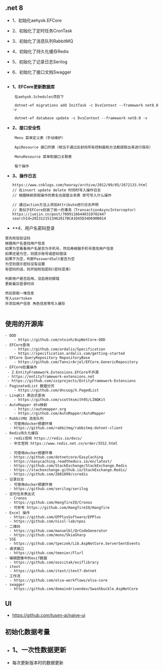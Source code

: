 ## .net 8
- 1、初始化aehyok.EFCore
- 2、初始化了定时任务CronTask
- 3、初始化了消息队列RabbitMQ
- 4、初始化了持久化缓存Redis
- 5、初始化了记录日志Serilog
- 6、初始化了接口文档Swagger
    ```

- **1、EFCore更新数据库**
  ```
   在aehyok.Schedules项目下

   dotnet-ef migrations add InitTask -c DvsContext --framework net8.0 -v
   
   dotnet-ef database update -c DvsContext --framework net8.0 -v
  ```

- **2、接口安全性**
  ```
   Menu 菜单定义表（手动维护）
   
   ApiResource 接口列表（相当于通过反射将所有控制器和方法都提取出来进行保存）
   
   MenuResource 菜单和接口关联表
   
   每个操作
  ```

- **3、操作日志**
  ```
  https://www.cnblogs.com/hooray/archive/2012/09/05/2672133.html
  // 在insert update delete 时同时写入操作日志
  // 根据映射获取操作的表名也就是业务表 即可写入什么操作

  // 通过action方法上添加Attribute进行日志声明
  // 类似于EFCore封装了统一的事务（TransactionAsyncInterceptor）
  https://juejin.cn/post/7009116644031070244?searchId=2023121513462817BCA1D45D34D690B014

  ```
 - **4、用户名密码登录
 ```
 首先校验验证码
 根据用户名查找用户信息
 如果为空看看用户名是否为手机号，然后再根据手机号查找用户信息
 如果还是为空，则提示账号或密码错误
 如果不为空，判断PasswordSalt是否为空
 为空则提示密码没有设置
 有密码的话，则开始校验密码(密码混淆)

 判断用户是否启用，没启用则报错
 更新最后登录时间

 然后获取一堆信息
 写入usertoken
 并添加用户信息 角色信息等写入缓存


 ```
## 使用的开源库

```
- DDD 
    - https://github.com/ntxinh/AspNetCore-DDD
- EFCore查询 
    - https://github.com/ardalis/Specification
    - https://specification.ardalis.com/getting-started
- EFCore QueryRepository RepositoryBase
    - https://github.com/TanvirArjel/EFCore.GenericRepository
- EFCore批量操作
 - Z.EntityFramework.Extensions.EFCore不开源
 - https://entityframework-extensions.net
 - https://github.com/zzzprojects/EntityFramework-Extensions
- PaginatedList 数据分页
    - https://github.com/dncuug/X.PagedList    
- LinqKit 表达式查询
    - https://github.com/scottksmith95/LINQKit
- AutoMapper dto映射
    - https://automapper.org
    - https://github.com/AutoMapper/AutoMapper    
- RabbitMQ 消息队列
  - 可使用docker搭建环境
  - https://github.com/rabbitmq/rabbitmq-dotnet-client
- Redis持久化缓存
  - redis官网 https://redis.io/docs/
  - 中文官网 https://www.redis.net.cn/order/3552.html

  - 可使用docker搭建环境
  - https://github.com/dotnetcore/EasyCaching
  - https://easycaching.readthedocs.io/en/latest/
  - https://github.com/StackExchange/StackExchange.Redis
  - https://stackexchange.github.io/StackExchange.Redis/
  - https://github.com/2881099/csredis
- 记录日志
  - 可使用docker搭建环境
  - https://github.com/serilog/serilog
- 定时任务表达式
  - Cronos
  - https://github.com/HangfireIO/Cronos
  - 可参考 https://github.com/HangfireIO/Hangfire
- Excel 操作
  - https://github.com/EPPlusSoftware/EPPlus
  - https://github.com/nissl-lab/npoi
- 二维码
  - https://github.com/manuelbl/QrCodeGenerator
  - https://github.com/mono/SkiaSharp
- SSE
  - https://github.com/tpeczek/Lib.AspNetCore.ServerSentEvents
- 请求接口
  - https://github.com/tmenier/Flurl
- 编辑图像中的exif数据
  - https://github.com/oozcitak/exiflibrary
- itext
  - https://github.com/itext/itext7-dotnet
- 工作流
  - https://github.com/elsa-workflows/elsa-core 
- swagger 
  - https://github.com/domaindrivendev/Swashbuckle.AspNetCore
```



## UI

- https://github.com/tusen-ai/naive-ui


## 初始化数据考量

- 1、一次性数据更新
    -    
- 每次更新版本时的数据更新